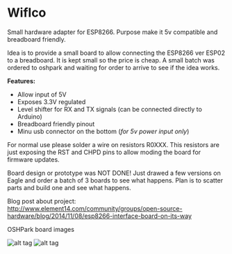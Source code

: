 WifIco
=======

Small hardware adapter for ESP8266. Purpose make it 5v compatible and breadboard friendly.

Idea is to provide a small board to allow connecting the ESP8266 ver ESP02 to a breadboard. It is kept small so the price is cheap. A small batch was ordered to oshpark and waiting for order to arrive to see if the idea works.

**Features:**
- Allow input of 5V
- Exposes 3.3V regulated
- Level shifter for RX and TX signals (can be connected directly to Arduino)
- Breadboard friendly pinout
- Minu usb connector on the bottom (*for 5v power input only*)

For normal use please solder a wire on resistors R0XXX. This resistors are just exposing the RST and CHPD pins to allow moding the board for firmware updates.

Board design or prototype was NOT DONE! Just drawed a few versions on Eagle and order a batch of 3 boards to see what happens.
Plan is to scatter parts and build one and see what happens.

Blog post about project:
http://www.element14.com/community/groups/open-source-hardware/blog/2014/11/08/esp8266-interface-board-on-its-way

OSHPark board images


![alt tag](https://github.com/soynerdito/WifiIco/raw/master/images/WifiIcoOSHPark_top.png)
![alt tag](https://github.com/soynerdito/WifiIco/raw/master/images/WifiIcoOSHPark_back.png)
